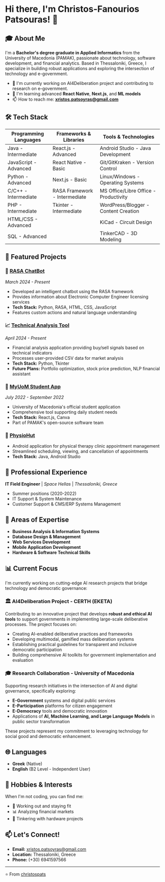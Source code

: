 # Hi there, I'm Christos-Fanourios Patsouras! 👋

## 🎓 About Me

I'm a **Bachelor's degree graduate in Applied Informatics** from the University of Macedonia (PAMAK), passionate about technology, software development, and financial analytics. Based in Thessaloniki, Greece, I specialize in building robust applications and exploring the intersection of technology and e-government.

- 🔭 I'm currently working on AI4Deliberation project and contributing to research on e-government.
- 🌱 I'm learning advanced **React Native**, **Next.js**, and **ML models**
- 📫 How to reach me: **xristos.patsoyras@gmail.com**

## 🛠️ Tech Stack

| **Programming Languages** | **Frameworks & Libraries** | **Tools & Technologies**         |
|---------------------------|----------------------------|----------------------------------|
| Java - Intermediate       | React.js - Advanced        | Android Studio - Java Development |
| JavaScript - Advanced     | React Native - Basic       | Git/GitKraken - Version Control  |
| Python - Advanced         | Next.js - Basic            | Linux/Windows - Operating Systems |
| C/C++ - Intermediate      | RASA Framework - Intermediate | MS Office/Libre Office - Productivity |
| PHP - Intermediate        | Tkinter - Intermediate     | WordPress/Blogger - Content Creation |
| HTML/CSS - Advanced       |                            | KiCad - Circuit Design           |
| SQL - Advanced            |                            | TinkerCAD - 3D Modeling          |

## 🚀 Featured Projects

### 🤖 [RASA ChatBot](https://github.com/christospats)
*March 2024 - Present*
- Developed an intelligent chatbot using the RASA framework
- Provides information about Electronic Computer Engineer licensing services
- **Tech Stack:** Python, RASA, HTML, CSS, JavaScript
- Features custom actions and natural language understanding

### 📈 [Technical Analysis Tool](https://github.com/christospats/Python/tree/main/Technical_Analysis)
*April 2024 - Present*
- Financial analysis application providing buy/sell signals based on technical indicators
- Processes user-provided CSV data for market analysis
- **Tech Stack:** Python, Tkinter
- **Future Plans:** Portfolio optimization, stock price prediction, NLP financial assistant

### 📱 [MyUoM Student App](https://my.uom.gr)
*July 2022 - September 2022*
- University of Macedonia's official student application
- Comprehensive tool supporting daily student needs
- **Tech Stack:** React.js, Canva
- Part of PAMAK's open-source software team

### 🏥 [PhysioHut](https://github.com/orgs/Lab-eurs/repositories)
- Android application for physical therapy clinic appointment management
- Streamlined scheduling, viewing, and cancellation of appointments
- **Tech Stack:** Java, Android Studio

## 💼 Professional Experience

**IT Field Engineer** | *Space Hellas* | *Thessaloniki, Greece*
- Summer positions (2020-2022)
- IT Support & System Maintenance
- Customer Support & CMS/ERP Systems Management

## 🎯 Areas of Expertise

- **Business Analysis & Information Systems**
- **Database Design & Management**
- **Web Services Development**
- **Mobile Application Development**
- **Hardware & Software Technical Skills**

## 📊 Current Focus

I'm currently working on cutting-edge AI research projects that bridge technology and democratic governance:

### 🏛️ AI4Deliberation Project - CERTH (EKETA)
Contributing to an innovative project that develops **robust and ethical AI tools** to support governments in implementing large-scale deliberative processes. The project focuses on:
- Creating AI-enabled deliberative practices and frameworks
- Developing multimodal, gamified mass deliberation systems
- Establishing practical guidelines for transparent and inclusive democratic participation
- Building comprehensive AI toolkits for government implementation and evaluation

### 🎓 Research Collaboration - University of Macedonia
Supporting research initiatives in the intersection of AI and digital governance, specifically exploring:
- **E-Government** systems and digital public services
- **E-Participation** platforms for citizen engagement
- **E-Democracy** tools and democratic innovation
- Applications of **AI, Machine Learning, and Large Language Models** in public sector transformation

These projects represent my commitment to leveraging technology for social good and democratic enhancement.

## 🌐 Languages

- **Greek** (Native)
- **English** (B2 Level - Independent User)

## 🏹 Hobbies & Interests

When I'm not coding, you can find me:
- 💪 Working out and staying fit
- 📊 Analyzing financial markets
- 🔧 Tinkering with hardware projects

## 📫 Let's Connect!

- **Email:** xristos.patsoyras@gmail.com
- **Location:** Thessaloniki, Greece
- **Phone:** (+30) 6941597566

---

⭐️ From [christospats](https://github.com/christospats)

